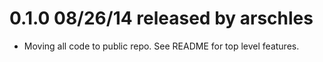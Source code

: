 # 0.1.0 08/26/14 released by arschles
* Moving all code to public repo. See README for top level features.
